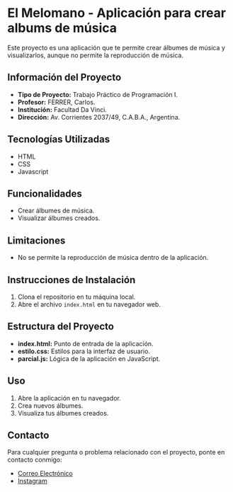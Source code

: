 # El Melomano - Aplicación para crear albums de música

Este proyecto es una aplicación que te permite crear álbumes de música y visualizarlos, aunque no permite la reproducción de música.

## Información del Proyecto

- **Tipo de Proyecto:** Trabajo Práctico de Programación I.
- **Profesor:** FERRER, Carlos.
- **Institución:** Facultad Da Vinci.
- **Dirección:** Av. Corrientes 2037/49, C.A.B.A., Argentina.

## Tecnologías Utilizadas

- HTML
- CSS
- Javascript

## Funcionalidades

- Crear álbumes de música.
- Visualizar álbumes creados.

## Limitaciones

- No se permite la reproducción de música dentro de la aplicación.

## Instrucciones de Instalación

1. Clona el repositorio en tu máquina local.
2. Abre el archivo `index.html` en tu navegador web.

## Estructura del Proyecto

- **index.html:** Punto de entrada de la aplicación.
- **estilo.css:** Estilos para la interfaz de usuario.
- **parcial.js:** Lógica de la aplicación en JavaScript.

## Uso

1. Abre la aplicación en tu navegador.
2. Crea nuevos álbumes.
3. Visualiza tus álbumes creados.

## Contacto

Para cualquier pregunta o problema relacionado con el proyecto, ponte en contacto conmigo:

- [Correo Electrónico](mailto:lucasn.panadero@gmail.com)
- [Instagram](https://www.instagram.com/panadxro/)
